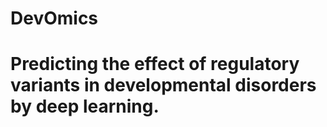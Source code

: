 # DevOmics
# Predicting the effect of regulatory variants in developmental disorders by deep learning.
